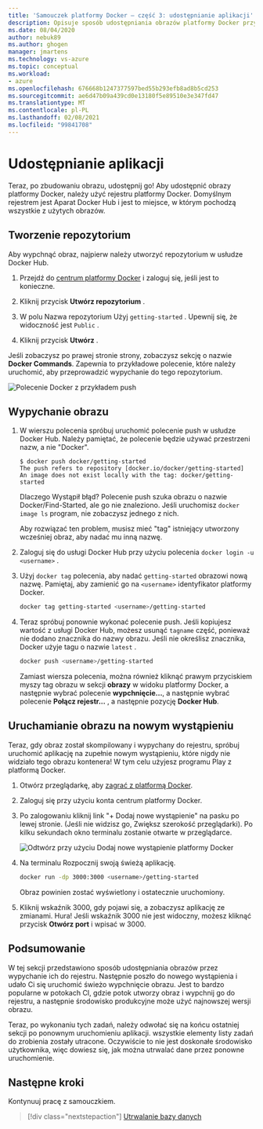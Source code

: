 ```yaml
---
title: 'Samouczek platformy Docker — część 3: udostępnianie aplikacji'
description: Opisuje sposób udostępniania obrazów platformy Docker przy użyciu rejestru usługi Docker Hub.
ms.date: 08/04/2020
author: nebuk89
ms.author: ghogen
manager: jmartens
ms.technology: vs-azure
ms.topic: conceptual
ms.workload:
- azure
ms.openlocfilehash: 676668b1247377597bed55b293efb8ad8b5cd253
ms.sourcegitcommit: ae6d47b09a439cd0e13180f5e89510e3e347fd47
ms.translationtype: MT
ms.contentlocale: pl-PL
ms.lasthandoff: 02/08/2021
ms.locfileid: "99841708"
---
```

# <a name="share-your-app"></a>Udostępnianie aplikacji

Teraz, po zbudowaniu obrazu, udostępnij go! Aby udostępnić obrazy platformy Docker, należy użyć rejestru platformy Docker. Domyślnym rejestrem jest Aparat Docker Hub i jest to miejsce, w którym pochodzą wszystkie z użytych obrazów.

## <a name="create-a-repo"></a>Tworzenie repozytorium

Aby wypchnąć obraz, najpierw należy utworzyć repozytorium w usłudze Docker Hub.

1. Przejdź do [centrum platformy Docker](https://hub.docker.com) i zaloguj się, jeśli jest to konieczne.

1. Kliknij przycisk **Utwórz repozytorium** .

1. W polu Nazwa repozytorium Użyj `getting-started` . Upewnij się, że widoczność jest `Public` .

1. Kliknij przycisk **Utwórz** .

Jeśli zobaczysz po prawej stronie strony, zobaczysz sekcję o nazwie **Docker Commands**. Zapewnia to przykładowe polecenie, które należy uruchomić, aby przeprowadzić wypychanie do tego repozytorium.

![Polecenie Docker z przykładem push](media/push-command.png)

## <a name="push-the-image"></a>Wypychanie obrazu

1. W wierszu polecenia spróbuj uruchomić polecenie push w usłudze Docker Hub. Należy pamiętać, że polecenie będzie używać przestrzeni nazw, a nie "Docker".

    ```plaintext
    $ docker push docker/getting-started
    The push refers to repository [docker.io/docker/getting-started]
    An image does not exist locally with the tag: docker/getting-started
    ```

    Dlaczego Wystąpił błąd? Polecenie push szuka obrazu o nazwie Docker/Find-Started, ale go nie znaleziono. Jeśli uruchomisz `docker image ls` program, nie zobaczysz jednego z nich.

    Aby rozwiązać ten problem, musisz mieć "tag" istniejący utworzony wcześniej obraz, aby nadać mu inną nazwę.

1. Zaloguj się do usługi Docker Hub przy użyciu polecenia `docker login -u <username>` .

1. Użyj `docker tag` polecenia, aby nadać `getting-started` obrazowi nową nazwę. Pamiętaj, aby zamienić go na `<username>` identyfikator platformy Docker.

    ```bash
    docker tag getting-started <username>/getting-started
    ```

1. Teraz spróbuj ponownie wykonać polecenie push. Jeśli kopiujesz wartość z usługi Docker Hub, możesz usunąć `tagname` część, ponieważ nie dodano znacznika do nazwy obrazu. Jeśli nie określisz znacznika, Docker użyje tagu o nazwie `latest` .

    ```bash
    docker push <username>/getting-started
    ```

    Zamiast wiersza polecenia, można również kliknąć prawym przyciskiem myszy tag obrazu w sekcji **obrazy** w widoku platformy Docker, a następnie wybrać polecenie **wypchnięcie...**, a następnie wybrać polecenie **Połącz rejestr...** , a następnie pozycję **Docker Hub**.

## <a name="run-the-image-on-a-new-instance"></a>Uruchamianie obrazu na nowym wystąpieniu

Teraz, gdy obraz został skompilowany i wypychany do rejestru, spróbuj uruchomić aplikację na zupełnie nowym wystąpieniu, które nigdy nie widziało tego obrazu kontenera! W tym celu użyjesz programu Play z platformą Docker.

1. Otwórz przeglądarkę, aby [zagrać z platformą Docker](http://play-with-docker.com).

1. Zaloguj się przy użyciu konta centrum platformy Docker.

1. Po zalogowaniu kliknij link "+ Dodaj nowe wystąpienie" na pasku po lewej stronie. (Jeśli nie widzisz go, Zwiększ szerokość przeglądarki). Po kilku sekundach okno terminalu zostanie otwarte w przeglądarce.

    ![Odtwórz przy użyciu Dodaj nowe wystąpienie platformy Docker](media/pwd-add-new-instance.png)

1. Na terminalu Rozpocznij swoją świeżą aplikację.

    ```bash
    docker run -dp 3000:3000 <username>/getting-started
    ```

    Obraz powinien zostać wyświetlony i ostatecznie uruchomiony.

1. Kliknij wskaźnik 3000, gdy pojawi się, a zobaczysz aplikację ze zmianami. Hura! Jeśli wskaźnik 3000 nie jest widoczny, możesz kliknąć przycisk **Otwórz port** i wpisać w 3000.

## <a name="recap"></a>Podsumowanie

W tej sekcji przedstawiono sposób udostępniania obrazów przez wypychanie ich do rejestru. Następnie poszło do nowego wystąpienia i udało Ci się uruchomić świeżo wypchnięcie obrazu. Jest to bardzo popularne w potokach CI, gdzie potok utworzy obraz i wypchnij go do rejestru, a następnie środowisko produkcyjne może użyć najnowszej wersji obrazu.

Teraz, po wykonaniu tych zadań, należy odwołać się na końcu ostatniej sekcji po ponownym uruchomieniu aplikacji. wszystkie elementy listy zadań do zrobienia zostały utracone. Oczywiście to nie jest doskonałe środowisko użytkownika, więc dowiesz się, jak można utrwalać dane przez ponowne uruchomienie.

## <a name="next-steps"></a>Następne kroki

Kontynuuj pracę z samouczkiem.

> [!div class="nextstepaction"]
> [Utrwalanie bazy danych](persist-your-data.md)